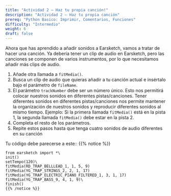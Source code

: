 ```yaml
---
title: "Actividad 2 – Haz tu propia canción!"
description: "Actividad 2 – Haz tu propia canción"
prereq: "Python Basico: Imprimir, Comentarios, Funciones"
difficulty: "Intermedio"
weight: 6
draft: false
---
```


Ahora que has aprendido a añadir sonidos a Earsketch, vamos a tratar de hacer una canción. Ya debería tener un clip de audio en Earsketch, pero las canciones se componen de varios instrumentos, por lo que necesitamos añadir más clips de audio.

1. Añade otra llamada a `fitMedia()`.
2. Busca un clip de audio que quieras añadir a tu canción actual e insértalo bajo el parámetro de `fileName`.
3. El parámetro `trackNumber` debe ser un número único. Esto nos permitirá colocar nuestros sonidos en diferentes pistas/canciones. Tener diferentes sonidos en diferentes pistas/canciones nos permite mantener la organización de nuestros sonidos y reproducir diferentes sonidos al mismo tiempo. Ejemplo: Si la primera llamada `fitMedia()` está en la pista 1, la segunda llamada `fitMedia()` debe estar en la pista 2.
4. Completa el resto de los parámetros.
5. Repite estos pasos hasta que tenga cuatro sonidos de audio diferentes en su canción

Tu código debe parecerse a este::
    {{% notice %}}

    from earsketch import *\
    init()
    setTempo(120)\
    fitMedia(RD_TRAP_BELLLEAD_1, 1, 5, 9)
    fitMedia(YG_TRAP_STRINGS_2, 2, 1, 17) 
    fitMedia(YG_TRAP_ELECTRIC_PIANO_FILTERED_1, 3, 1, 17) 
    fitMedia(YG_TRAP_BASS_9, 4, 1, 9)\
    finish()
    {{% /notice %}}